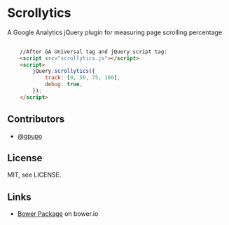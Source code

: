 # Scrollytics

A Google Analytics jQuery plugin for measuring page scrolling percentage

```HTML
    
    //After GA Universal tag and jQuery script tag:
    <script src="scrollytics.js"></script>
    <script>
        jQuery.scrollytics({
            track: [0, 50, 75, 100],
            debug: true,
        });
    </script>

``` 

## Contributors

* [@gpupo](https://github.com/gpupo)

## License

MIT, see LICENSE.

## Links

* [Bower Package](http://bower.io/) on bower.io
